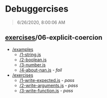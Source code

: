 # Debuggercises 

> 6/26/2020, 8:00:06 AM 

## [exercises](../README.md)/06-explicit-coercion 

- [/examples](./examples/README.md)
  - [/1-string.js](./examples/README.md#1-stringjs)  
  - [/2-boolean.js](./examples/README.md#2-booleanjs)  
  - [/3-number.js](./examples/README.md#3-numberjs)  
  - [/4-about-nan.js](./examples/README.md#4-about-nanjs) - _fail_ 
- [/exercises](./exercises/README.md)
  - [/1-write-expected.js](./exercises/README.md#1-write-expectedjs) - _pass_ 
  - [/2-write-arguments.js](./exercises/README.md#2-write-argumentsjs) - _pass_ 
  - [/3-write-function.js](./exercises/README.md#3-write-functionjs) - _pass_ 
